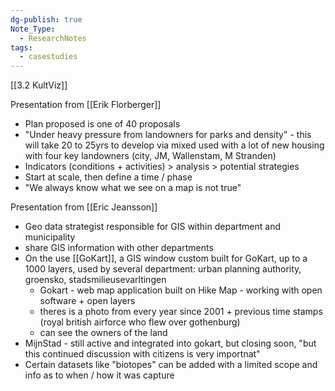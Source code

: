 ```yaml
---
dg-publish: true
Note_Type:
  - ResearchNotes
tags:
  - casestudies
---
```

[[3.2 KultViz]]

Presentation from [[Erik Florberger]]
- Plan proposed is one of 40 proposals
- "Under heavy pressure from landowners for parks and density" - this will take 20 to 25yrs to develop via mixed used with a lot of new housing with four key landowners (city, JM, Wallenstam, M Stranden)
- Indicators (conditions + activities) > analysis > potential strategies
- Start at scale, then define a time / phase
- "We always know what we see on a map is not true"

Presentation from [[Eric Jeansson]]
- Geo data strategist responsible for GIS within department and municipality
- share GIS information with other departments
- On the use [[GoKart]], a GIS window custom built for GoKart, up to a 1000 layers, used by several department: urban planning authority, groensko, stadsmilieusevarltingen
	- Gokart - web map application built on Hike Map - working with open software + open layers
	- theres is a photo from every year since 2001 + previous time stamps (royal british airforce who flew over gothenburg)
	- can see the owners of the land
- MijnStad - still active and integrated into gokart, but closing soon, "but this continued discussion with citizens is very importnat"
- Certain datasets like "biotopes" can be added with a limited scope and info as to when / how it was capture